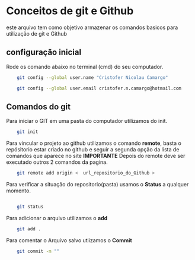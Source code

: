# Conceitos de git e Github
este arquivo tem como objetivo armazenar os comandos basicos para utilização de git e Github 

## configuração inicial
Rode os comando abaixo no terminal (cmd) do seu computador.
```bash
    git config --global user.name "Cristofer Nicolau Camargo"

    git config --global user.email cristofer.n.camargo@hotmail.com


```

## Comandos do git
Para iniciar o GIT em uma pasta do computador utilizamos do init.
```bash
    git init

```

Para vincular o projeto ao github utilizamos o comando **remote**, basta o repósitorio estar criado no github e seguir a segunda opção da lista de comandos que aparece no site 
**IMPORTANTE** Depois do remote deve ser executado outros 2 comandos da pagina.
```bash
    git remote add origin <  url_repositorio_do_Github >
```

Para verificar a situação do repositorio(pasta) usamos o **Status** a qualquer momento.
```bash

    git status

```

Para adicionar o arquivo utilizamos o **add**
```bash
    git add .
```

Para comentar o Arquivo salvo utiizamos o **Commit**
```bash
    git commit -m ""
```

